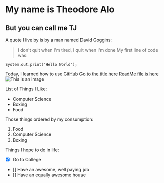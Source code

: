 # My name is Theodore Alo
## But you can call me **TJ**
A quote I live by is by a man named David Goggins:
> I don't quit when I'm tired, I quit when I'm done
My first line of code was:
```
System.out.print("Hello World");
```
Today, I learned how to use [GitHub](https://github.com/)
[Go to the title here](https://github.com/THEODOREALOUCSD/GitHub-Pages-Lab1/blob/VSCodeBranch/index.md#my-name-is-theodore-alo)
[ReadMe file is here](README.md)
![This is an image](https://th.bing.com/th/id/OIP.s_y0WF4OVKNpLln1IVtRXgHaEK?pid=ImgDet&rs=1)

List of Things I Like:
- Computer Science
- Boxing
- Food

Those things ordered by my consumption:
1. Food
2. Computer Science
3. Boxing

Things I hope to do in life:
- [x] Go to College
- [] Have an awesome, well paying job
- [] Have an equally awesome house